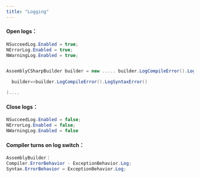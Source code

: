 ```yaml
---
title: "Logging"
---
```


#### Open logs：

```cs
NSucceedLog.Enabled = true;
NErrorLog.Enabled = true;
NWarningLog.Enabled = true;


AssemblyCSharpBuilder builder = new ..... builder.LogCompileError().LogSyntaxError()..... NDelegate/NClass/NInterface/.... .[StaticInitMethod](

  builder=>builder.LogCompileError().LogSyntaxError()

)....

```

#### Close logs：

```cs
NSucceedLog.Enabled = false;
NErrorLog.Enabled = false;
NWarningLog.Enabled = false
```

#### Compiler turns on log switch：

```cs
AssemblyBuilder：
Compiler.ErrorBehavior - ExceptionBehavior.Log;
Syntax.ErrorBehavior = ExceptionBehavior.Log;
```
